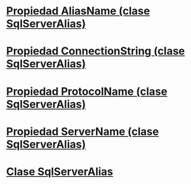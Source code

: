 # [Propiedad AliasName (clase SqlServerAlias)](aliasname-property-sqlserveralias-class.md)
# [Propiedad ConnectionString (clase SqlServerAlias)](connectionstring-property-sqlserveralias-class.md)
# [Propiedad ProtocolName (clase SqlServerAlias)](protocolname-property-sqlserveralias-class.md)
# [Propiedad ServerName (clase SqlServerAlias)](servername-property-sqlserveralias-class.md)
# [Clase SqlServerAlias](sqlserveralias-class.md)

